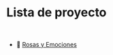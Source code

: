 <!--Header Name-->
# Lista de proyecto 
<br /> 

<!--Start Intro-->               
- 🌹 [Rosas y Emociones](https://rosasyemociones.com/)
<!--End Intro-->
